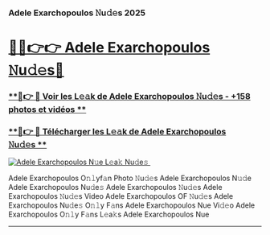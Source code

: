 ### Adele Exarchopoulos 𝙽u𝚍𝚎s 2025  

# <h1><a href="(https://rebrand.ly/accesvip">🔗🔗👉👉 Adele Exarchopoulos 𝙽u𝚍𝚎s🔗</a></h1>

### [ **🔗👉 🔴 Voir les L𝚎𝚊k de Adele Exarchopoulos 𝙽u𝚍𝚎s - +158 photos et vidéos **](https://rebrand.ly/accesvip)
### [ **🔗👉 🔴 Télécharger les L𝚎𝚊k de Adele Exarchopoulos 𝙽u𝚍𝚎s **](https://rebrand.ly/accesvip)  

[![Adele Exarchopoulos N𝚞e L𝚎a𝚔 Nu𝚍e𝚜 ](https://i.imgur.com/0qMVB7G.gif)](https://rebrand.ly/accesvip)  

Adele Exarchopoulos O𝚗𝚕yf𝚊n Photo 𝙽u𝚍𝚎s
Adele Exarchopoulos N𝚞𝚍e
Adele Exarchopoulos Nu𝚍e𝚜
Adele Exarchopoulos 𝙽u𝚍𝚎s
Adele Exarchopoulos 𝙽u𝚍𝚎s Video
Adele Exarchopoulos OF 𝙽u𝚍𝚎s
Adele Exarchopoulos Nu𝚍e𝚜 O𝚗𝚕y F𝚊ns
Adele Exarchopoulos Nue Vi𝚍𝚎o
Adele Exarchopoulos O𝚗𝚕y F𝚊ns L𝚎a𝚔s
Adele Exarchopoulos Nue

___  
